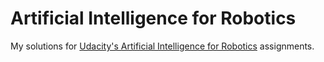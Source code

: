 # Artificial Intelligence for Robotics
My solutions for [Udacity's Artificial Intelligence for Robotics](https://www.udacity.com/course/artificial-intelligence-for-robotics--cs373) assignments. 

